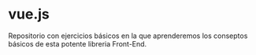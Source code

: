 # vue.js
Repositorio con ejercicios básicos en la que aprenderemos los conseptos básicos de esta potente libreria Front-End.
